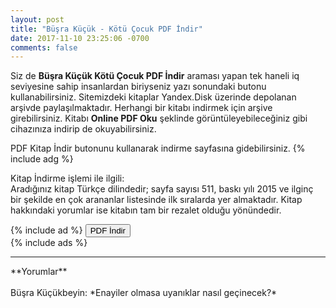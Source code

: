```yaml
---
layout: post
title: "Büşra Küçük - Kötü Çocuk PDF İndir"
date: 2017-11-10 23:25:06 -0700
comments: false
---
```


<p>Siz de <strong>Büşra Küçük Kötü Çocuk PDF İndir</strong> araması yapan tek haneli iq seviyesine sahip insanlardan biriyseniz yazı sonundaki butonu kullanabilirsiniz. Sitemizdeki kitaplar Yandex.Disk üzerinde depolanan arşivde paylaşılmaktadır. Herhangi bir kitabı indirmek için arşive girebilirsiniz. Kitabı <strong>Online PDF Oku</strong> şeklinde görüntüleyebileceğiniz gibi cihazınıza indirip de okuyabilirsiniz.</p>

PDF Kitap İndir butonunu kullanarak indirme sayfasına gidebilirsiniz.
{% include adg %}
<p>
  Kitap İndirme işlemi ile ilgili:<br/>
Aradığınız kitap Türkçe dilindedir; sayfa sayısı 511, baskı yılı 2015 ve ilginç bir şekilde en çok arananlar listesinde ilk sıralarda yer almaktadır. Kitap hakkındaki yorumlar ise kitabın tam bir rezalet olduğu yönündedir.
</p>
{% include ad %}
<a href="http://pdfekitapindir.club/pdf-kitap-indir"><button type="submit" class="btn btn-success">PDF İndir</button></a><br/>
{% include ads %}
<hr>
**Yorumlar**<br/><br/>
Büşra Küçükbeyin: *Enayiler olmasa uyanıklar nasıl geçinecek?*

